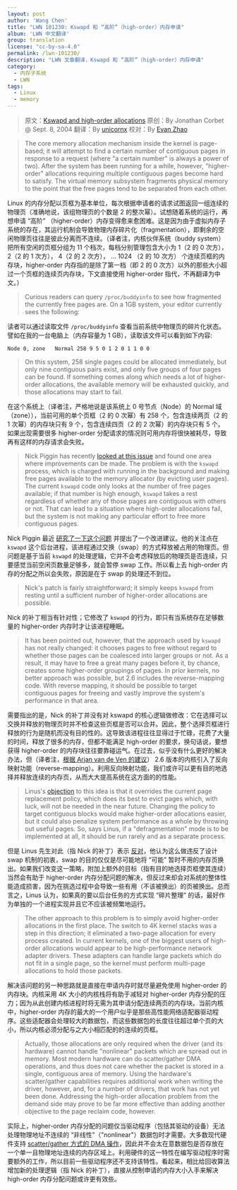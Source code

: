 ```yaml
---
layout: post
author: 'Wang Chen'
title: "LWN 101230: Kswapd 和 “高阶”（high-order）内存申请"
album: 'LWN 中文翻译'
group: translation
license: "cc-by-sa-4.0"
permalink: /lwn-101230/
description: "LWN 文章翻译，Kswapd 和 “高阶”（high-order）内存申请"
category:
  - 内存子系统
  - LWN
tags:
  - Linux
  - memory
---
```


> 原文：[Kswapd and high-order allocations](https://lwn.net/Articles/101230/)
> 原创：By Jonathan Corbet @ Sept. 8, 2004
> 翻译：By [unicornx](https://github.com/unicornx)
> 校对：By [Evan Zhao](https://github.com/Tacinight)

> The core memory allocation mechanism inside the kernel is page-based; it will attempt to find a certain number of contiguous pages in response to a request (where "a certain number" is always a power of two). After the system has been running for a while, however, "higher-order" allocations requiring multiple contiguous pages become hard to satisfy. The virtual memory subsystem fragments physical memory to the point that the free pages tend to be separated from each other.

Linux 的内存分配以页框为基本单位，每次根据申请者的请求试图返回一组连续的物理页（准确地说，该组物理页的个数是 2 的整次幂）。试想随着系统的运行，再想申请 “高阶” （higher-order）内存变得愈来愈困难。这是因为由于虚拟内存子系统的存在，其运行机制会导致物理内存碎片化（fragmentation），即剩余的空闲物理页往往是彼此分离而不连续。（译者注，内核伙伴系统（buddy system）把所有空闲的页框分组为 11 个档次，每档分别管理包含大小为 1（2 的 0 次方）， 2（2 的 1 次方）， 4（2 的 2 次方）， ... 1024 （2 的 10 次方） 个连续页框的内存块，higher-order 内存指的是除了第一档（即 2 的 0 次方）以外的那些大小超过一个页框的连续页内存块，下文直接使用 higher-order 指代，不再翻译为中文。）

> Curious readers can query `/proc/buddyinfo` to see how fragmented the currently free pages are. On a 1GB system, your editor currently sees the following:

读者可以通过读取文件 `/proc/buddyinfo` 查看当前系统中物理页的碎片化状态。譬如在我的一台电脑上（内存容量为 1 GB），读取该文件可以看到如下内容:

```
Node 0, zone   Normal 258 9 5 0 1 2 0 1 1 0 0
```

> On this system, 258 single pages could be allocated immediately, but only nine contiguous pairs exist, and only five groups of four pages can be found. If something comes along which needs a lot of higher-order allocations, the available memory will be exhausted quickly, and those allocations may start to fail.

在这个系统上（译者注，严格地说是该系统上 0 号节点（Node）的 Normal 域（zone）），当前可用的单个页框（2 的 0 次幂）有 258 个，包含连续两页（2 的 1 次幂）的内存块只有 9 个，包含连续四页（2 的 2 次幂）的内存块只有 5 个。如果出现需要很多 higher-order 分配请求的情况则可用内存将很快被耗尽，导致再有这样的内存请求会失败。

> Nick Piggin has recently [looked at this issue](https://lwn.net/Articles/100877/) and found one area where improvements can be made. The problem is with the `kswapd` process, which is charged with running in the background and making free pages available to the memory allocator (by evicting user pages). The current `kswapd` code only looks at the number of free pages available; if that number is high enough, `kswapd` takes a rest regardless of whether any of those pages are contiguous with others or not. That can lead to a situation where high-order allocations fail, but the system is not making any particular effort to free more contiguous pages.

Nick Piggin 最近 [研究了一下这个问题][2] 并提出了一个改进建议。他的关注点在 `kswapd` 这个后台进程，该进程通过交换（swap）的方式释放被占用的物理页。但问题是基于当前 `kswapd` 的处理逻辑，它并不会考虑释放后的物理页是否连续，只要感觉当前空闲页数量足够多，就会暂停 swap 工作。所以看上去 high-order 内存的分配之所以会失败，原因是在于 swap 的处理还不到位。

> Nick's patch is fairly straightforward; it simply keeps `kswapd` from resting until a sufficient number of higher-order allocations are possible.

Nick 的补丁相当有针对性；它修改了 `kswapd` 的行为，即只有当系统存在足够数量的 higher-order 内存时才让该进程睡眠。

> It has been pointed out, however, that the approach used by `kswapd` has not really changed: it chooses pages to free without regard to whether those pages can be coalesced into larger groups or not. As a result, it may have to free a great many pages before it, by chance, creates some higher-order groupings of pages. In prior kernels, no better approach was possible, but 2.6 includes the reverse-mapping code. With reverse mapping, it should be possible to target contiguous pages for freeing and vastly improve the system's performance in that area.

需要指出的是，Nick 的补丁并没有对 kswapd 的核心逻辑做修改：它在选择可以交换并释放的物理页时并不检查这些页框是否可以合并。因此，整个选择页框进行释放的行为是随机而没有目的性的。这导致该进程往往显得过于忙碌，花费了大量的时间，释放了很多的内存，但都不能满足 high-order 的要求，换句话说，要想获得 higher-order 的内存块往往要靠碰运气。在过去，似乎没有什么更好的解决办法，但（译者注，[根据 Arjan van de Ven 的建议][3]） 2.6 版本的内核引入了反向映射功能（reverse-mapping）。利用反向映射功能，我们或许可以更有目的地选择并释放连续的内存页，从而大大提高系统在这方面的的性能。

> Linus's [objection](https://lwn.net/Articles/101238/) to this idea is that it overrides the current page replacement policy, which does its best to evict pages which, with luck, will not be needed in the near future. Changing the policy to target contiguous blocks would make higher-order allocations easier, but it could also penalize system performance as a whole by throwing out useful pages. So, says Linus, if a "defragmentation" mode is to be implemented at all, it should be run rarely and as a separate process.

但是 Linus 先生对此（指 Nick 的补丁）表示 [反对][3]，他认为这么做违反了设计 swap 机制的初衷，swap 的目的仅仅是尽可能地将 “可能” 暂时不用的内存页换出。如果我们改变这一策略，附加上额外的目标（指有目的地选择页框使其连续）当然会有助于 higher-order 内存分配问题的解决，但反过来却会对系统的整体性能造成损害，因为在挑选过程中会导致一些有用（不该被换出）的页被换出。总而言之，Linus 认为，如果真的要以后台任务的方式实现 “碎片整理” 的话，最好作为单独的一个进程实现并且它不应该被频繁地运行。

> The other approach to this problem is to simply avoid higher-order allocations in the first place. The switch to 4K kernel stacks was a step in this direction; it eliminated a two-page allocation for every process created. In current kernels, one of the biggest users of high-order allocations would appear to be high-performance network adapter drivers. These adapters can handle large packets which do not fit in a single page, so the kernel must perform multi-page allocations to hold those packets.

解决该问题的另一种思路就是直接在申请内存时就尽量避免使用 higher-order 的内存块。内核采用 4K 大小的内核栈将有助于减轻对 higher-order 内存分配的压力；因为从此创建内核进程时将无需为其申请分配连续两页的内存块。当前内核中，higher-order 内存的最大的一个用户似乎是那些高性能网络适配器驱动程序。这些适配器会处理较大的数据包，而这些数据包的长度往往超过单个页的大小，所以内核必须分配与之大小相匹配的的连续的页框。

> Actually, those allocations are only required when the driver (and its hardware) cannot handle "nonlinear" packets which are spread out in memory. Most modern hardware can do scatter/gather DMA operations, and thus does not care whether the packet is stored in a single, contiguous area of memory. Using the hardware's scatter/gather capabilities requires additional work when writing the driver, however, and, for a number of drivers, that work has not yet been done. Addressing the high-order allocation problem from the demand side may prove to be far more effective than adding another objective to the page reclaim code, however.

实际上，higher-order 内存分配的问题仅当驱动程序（包括其驱动的设备）无法处理物理地址不连续的 “非线性”（"nonlinear"）数据包时才需要。大多数现代硬件支持 [scatter/gather 方式的 DMA 操作][4]，因此并不会太在意数据包是否存放在一个单一且物理地址连续的内存区域上。利用硬件的这一特性在编写驱动程序时需要额外的工作，所以目前一些驱动程序还不支持该特性。看起来，相比给回收算法增加新的处理逻辑（指 Nick 的补丁），直接从控制申请的内存大小入手来解决 high-order 内存分配问题或许更有效些。

[1]: https://tinylab.org
[2]: https://lwn.net/Articles/100877/
[3]: https://lwn.net/Articles/101238/
[4]: https://en.wikipedia.org/wiki/Vectored_I/O